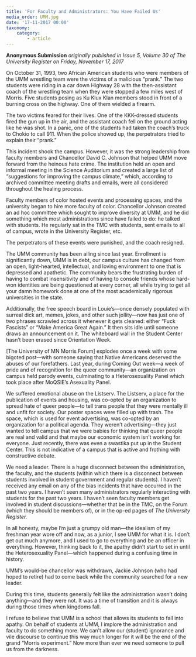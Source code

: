 ```yaml
---
title: 'For Faculty and Administrators: You Have Failed Us'
media_order: UMM.jpg
date: '17-11-2017 00:00'
taxonomy:
    category:
        - article
---
```


**Anonymous Submission** _originally published in Issue 5, Volume 30 of The University Register on Friday, November 17, 2017_

On October 31, 1993, two African American students who were members of the UMM wrestling team were the victims of a malicious “prank.” The two students were riding in a car down Highway 28 with the then-assistant coach of the wrestling team when they were stopped a few miles west of Morris. Five students posing as Ku Klux Klan members stood in front of a burning cross on the highway. One of them wielded a firearm.

The two victims feared for their lives. One of the KKK-dressed students fired the gun up in the air, and the assistant coach fell on the ground acting like he was shot. In a panic, one of the students had taken the coach’s truck to Chokio to call 911. When the police showed up, the perpetrators tried to explain their “prank.”

This incident shook the campus. However, it was the strong leadership from faculty members and Chancellor David C. Johnson that helped UMM move forward from the heinous hate crime. The institution held an open and informal meeting in the Science Auditorium and created a large list of “suggestions for improving the campus climate,” which, according to archived committee meeting drafts and emails, were all considered throughout the healing process. 

Faculty members of color hosted events and processing spaces, and the university began to hire more faculty of color. Chancellor Johnson created an ad hoc committee which sought to improve diversity at UMM, and he did something which most administrations since have failed to do: he talked with students. He regularly sat in the TMC with students, sent emails to all of campus, wrote in the University Register, etc. 

The perpetrators of these events were punished, and the coach resigned.

The UMM community has been ailing since last year. Enrollment is significantly down, UMM is in debt, our campus culture has changed from an open, light-hearted, intellectual, and loving environment to one that is depressed and apathetic. The community bears the frustrating burden of having to combat insensitivity and of having to console friends whose hard-won identities are being questioned at every corner, all while trying to get all your damn homework done at one of the most academically rigorous universities in the state. 

Additionally, the free speech board in Louie’s—once densely populated with surreal dick art, memes, jokes, and other such jollity—now has just one of two phrases scrawled across it whenever it gets cleaned: either “Fuck Fascists” or “Make America Great Again.” It then sits idle until someone draws an announcement on it. The whiteboard wall in the Student Center hasn’t been erased since Orientation Week. 

[The University of MN Morris Forum] explodes once a week with some bigoted post—with someone saying that Native Americans deserved the abuses of our forefathers. Last year, during Coming Out week—a week of pride and of recognition for the queer community—an organization on campus held parody events, culminating to a Heterosexuality Panel which took place after MoQSIE’s Asexuality Panel. 

We suffered emotional abuse on the Listserv. The Listserv, a place for the publication of events and housing, was co-opted by an organization to spread hate of queer people—to tell trans people that they were mentally ill and unfit for society. Our poster spaces were filled up with trash. The space, which is used for event advertising, was co-opted by an organization for a political agenda. They weren’t advertising—they just wanted to tell campus that we were babies for thinking that queer people are real and valid and that maybe our economic system isn’t working for everyone. Just recently, there was even a swastika put up in the Student Center. This is not indicative of a campus that is active and frothing with constructive debate.

We need a leader. There is a huge disconnect between the administration, the faculty, and the students (within which there is a disconnect between students involved in student government and regular students). I haven’t received any email on any of the bias incidents that have occurred in the past two years. I haven’t seen many administrators regularly interacting with students for the past two years. I haven’t seen faculty members get involved in student discussions—whether that be in the TMC, on the Forum (which they should be members of), or in the op-ed pages of _The University Register._

In all honesty, maybe I’m just a grumpy old man—the idealism of my freshman year wore off and now, as a junior, I see UMM for what it is. I don’t get out much anymore, and I used to go to everything and be an officer in everything. However, thinking back to it, the apathy didn’t start to set in until the Heterosexuality Panel—which happened during a confusing time in history. 

UMM’s would-be chancellor was withdrawn, Jackie Johnson (who had hoped to retire) had to come back while the community searched for a new leader.

During this time, students generally felt like the administration wasn’t doing anything—and they were not. It was a time of transition and it is always during those times when kingdoms fall.

I refuse to believe that UMM is a school that allows its students to fall into apathy. On behalf of students at UMM, I implore the administration and faculty to do something more. We can’t allow our (student) ignorance and vile discourse to continue this way much longer for it will be the end of the grand “Morris experiment.” Now more than ever we need someone to pull us from the darkness.